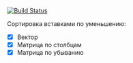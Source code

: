 

[![Build Status](https://travis-ci.org/NeverMore27/iter_sort.svg?branch=master)](https://travis-ci.org/NeverMore27/iter_sort)

Сортировка вставками по уменьшению:
- [x] Вектор
- [x] Матрица по столбцам
- [x] Матрица по убыванию
